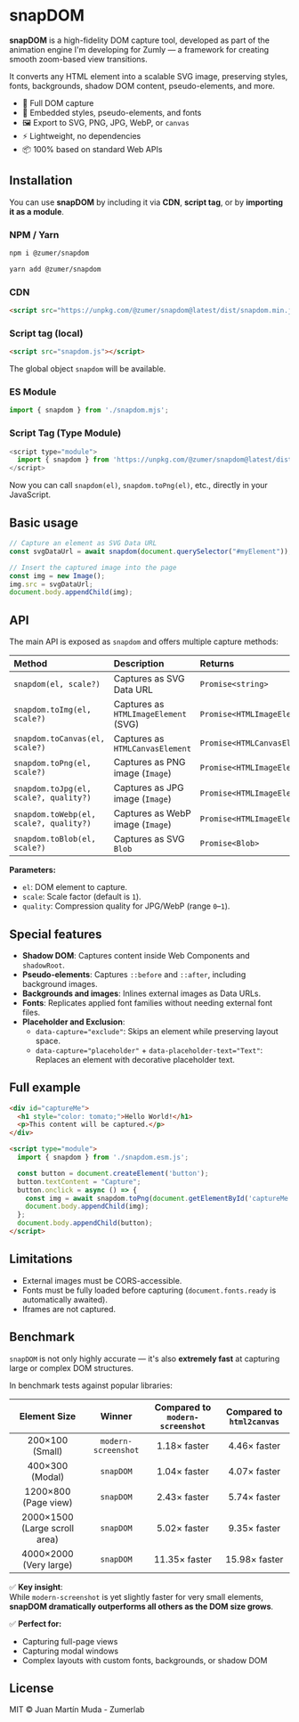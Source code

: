 # snapDOM

**snapDOM** is a high-fidelity DOM capture tool, developed as part of the animation engine I'm developing for Zumly — a framework for creating smooth zoom-based view transitions.

It converts any HTML element into a scalable SVG image, preserving styles, fonts, backgrounds, shadow DOM content, pseudo-elements, and more.

- 📸 Full DOM capture
- 🎨 Embedded styles, pseudo-elements, and fonts
- 🖼️ Export to SVG, PNG, JPG, WebP, or `canvas`
- ⚡ Lightweight, no dependencies
- 📦 100% based on standard Web APIs


## Installation

You can use **snapDOM** by including it via **CDN**, **script tag**, or by **importing it as a module**.

### NPM / Yarn

```sh
npm i @zumer/snapdom
```

```sh
yarn add @zumer/snapdom
```

### CDN

```html
<script src="https://unpkg.com/@zumer/snapdom@latest/dist/snapdom.min.js"></script>
```


### Script tag (local)

```html
<script src="snapdom.js"></script>
```

The global object `snapdom` will be available.


### ES Module

```javascript
import { snapdom } from './snapdom.mjs';
```

### Script Tag (Type Module)

```javascript
<script type="module">
  import { snapdom } from 'https://unpkg.com/@zumer/snapdom@latest/dist/snapdom.mjs';
</script>
```

Now you can call `snapdom(el)`, `snapdom.toPng(el)`, etc., directly in your JavaScript.


## Basic usage

```javascript
// Capture an element as SVG Data URL
const svgDataUrl = await snapdom(document.querySelector("#myElement"));

// Insert the captured image into the page
const img = new Image();
img.src = svgDataUrl;
document.body.appendChild(img);
```


## API

The main API is exposed as `snapdom` and offers multiple capture methods:

| Method | Description | Returns |
|:-------|:------------|:--------|
| `snapdom(el, scale?)` | Captures as SVG Data URL | `Promise<string>` |
| `snapdom.toImg(el, scale?)` | Captures as `HTMLImageElement` (SVG) | `Promise<HTMLImageElement>` |
| `snapdom.toCanvas(el, scale?)` | Captures as `HTMLCanvasElement` | `Promise<HTMLCanvasElement>` |
| `snapdom.toPng(el, scale?)` | Captures as PNG image (`Image`) | `Promise<HTMLImageElement>` |
| `snapdom.toJpg(el, scale?, quality?)` | Captures as JPG image (`Image`) | `Promise<HTMLImageElement>` |
| `snapdom.toWebp(el, scale?, quality?)` | Captures as WebP image (`Image`) | `Promise<HTMLImageElement>` |
| `snapdom.toBlob(el, scale?)` | Captures as SVG `Blob` | `Promise<Blob>` |

**Parameters:**
- `el`: DOM element to capture.
- `scale`: Scale factor (default is `1`).
- `quality`: Compression quality for JPG/WebP (range `0`–`1`).


## Special features

- **Shadow DOM**: Captures content inside Web Components and `shadowRoot`.
- **Pseudo-elements**: Captures `::before` and `::after`, including background images.
- **Backgrounds and images**: Inlines external images as Data URLs.
- **Fonts**: Replicates applied font families without needing external font files.
- **Placeholder and Exclusion**:
  - `data-capture="exclude"`: Skips an element while preserving layout space.
  - `data-capture="placeholder"` + `data-placeholder-text="Text"`: Replaces an element with decorative placeholder text.


## Full example

```html
<div id="captureMe">
  <h1 style="color: tomato;">Hello World!</h1>
  <p>This content will be captured.</p>
</div>

<script type="module">
  import { snapdom } from './snapdom.esm.js';

  const button = document.createElement('button');
  button.textContent = "Capture";
  button.onclick = async () => {
    const img = await snapdom.toPng(document.getElementById('captureMe'), 2);
    document.body.appendChild(img);
  };
  document.body.appendChild(button);
</script>
```


## Limitations

- External images must be CORS-accessible.
- Fonts must be fully loaded before capturing (`document.fonts.ready` is automatically awaited).
- Iframes are not captured.


## Benchmark

`snapDOM` is not only highly accurate — it's also **extremely fast** at capturing large or complex DOM structures.

In benchmark tests against popular libraries:

| Element Size | Winner | Compared to `modern-screenshot` | Compared to `html2canvas` |
|:------------:|:------:|:-------------------------------:|:-------------------------:|
| 200×100 (Small) | `modern-screenshot` | 1.18× faster | 4.46× faster |
| 400×300 (Modal) | `snapDOM` | 1.04× faster | 4.07× faster |
| 1200×800 (Page view) | `snapDOM` | 2.43× faster | 5.74× faster |
| 2000×1500 (Large scroll area) | `snapDOM` | 5.02× faster | 9.35× faster |
| 4000×2000 (Very large) | `snapDOM` | 11.35× faster | 15.98× faster |

✅ **Key insight**:  
While `modern-screenshot` is yet slightly faster for very small elements, **snapDOM dramatically outperforms all others as the DOM size grows**.

✅ **Perfect for:**  
- Capturing full-page views
- Capturing modal windows
- Complex layouts with custom fonts, backgrounds, or shadow DOM


## License

MIT © Juan Martín Muda - Zumerlab
